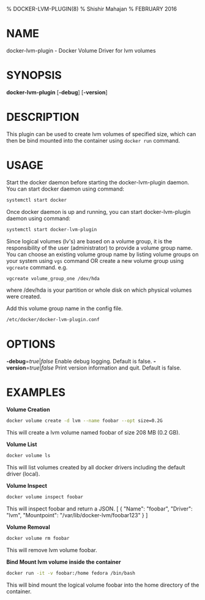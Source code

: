 % DOCKER-LVM-PLUGIN(8) 
% Shishir Mahajan 
% FEBRUARY 2016
# NAME
docker-lvm-plugin - Docker Volume Driver for lvm volumes

# SYNOPSIS
**docker-lvm-plugin**
[**-debug**]
[**-version**]

# DESCRIPTION
This plugin can be used to create lvm volumes of specified size,
which can then be bind mounted into the container using `docker run` 
command. 

# USAGE
Start the docker daemon before starting the docker-lvm-plugin daemon. 
You can start docker daemon using command:
```bash
systemctl start docker 
```
Once docker daemon is up and running, you can start docker-lvm-plugin daemon
using command:
```bash
systemctl start docker-lvm-plugin
``` 
Since logical volumes (lv's) are based on a volume group, it is the 
responsibility of the user (administrator) to provide a volume group name. 
You can choose an existing volume group name by listing volume groups on 
your system using `vgs` command OR create a new volume group using `vgcreate` 
command. e.g.
```bash
vgcreate volume_group_one /dev/hda 
```
where /dev/hda is your partition or whole disk on which physical volumes 
were created.

Add this volume group name in the config file. 
```bash
/etc/docker/docker-lvm-plugin.conf
```
# OPTIONS
**-debug**=*true*|*false*
  Enable debug logging. Default is false.
**-version**=*true*|*false*
  Print version information and quit. Default is false.

# EXAMPLES
**Volume Creation**
```bash
docker volume create -d lvm --name foobar --opt size=0.2G
```
This will create a lvm volume named foobar of size 208 MB (0.2 GB).

**Volume List**
```bash
docker volume ls
```
This will list volumes created by all docker drivers including the default driver (local).

**Volume Inspect**
```bash
docker volume inspect foobar
```
This will inspect foobar and return a JSON.
[
    {
        "Name": "foobar",
        "Driver": "lvm",
        "Mountpoint": "/var/lib/docker-lvm/foobar123"
    }
]

**Volume Removal**
```bash
docker volume rm foobar
```
This will remove lvm volume foobar.

**Bind Mount lvm volume inside the container**
```bash
docker run -it -v foobar:/home fedora /bin/bash
```
This will bind mount the logical volume foobar into the home directory of the container.



